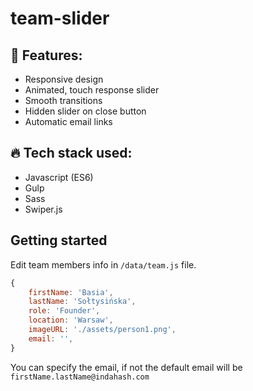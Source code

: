 # team-slider

## 🍏 Features:

- Responsive design
- Animated, touch response slider
- Smooth transitions
- Hidden slider on close button
- Automatic email links

## 🔥 Tech stack used:

- Javascript (ES6)
- Gulp
- Sass
- Swiper.js

## Getting started

Edit team members info in `/data/team.js` file.

```js
{
    firstName: 'Basia',
    lastName: 'Sołtysińska',
    role: 'Founder',
    location: 'Warsaw',
    imageURL: './assets/person1.png',
    email: '',
}
```

You can specify the email, if not the default email will be `firstName.lastName@indahash.com`
